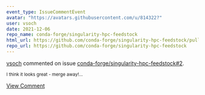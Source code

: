 ```yaml
---
event_type: IssueCommentEvent
avatar: "https://avatars.githubusercontent.com/u/814322?"
user: vsoch
date: 2021-12-06
repo_name: conda-forge/singularity-hpc-feedstock
html_url: https://github.com/conda-forge/singularity-hpc-feedstock/pull/2
repo_url: https://github.com/conda-forge/singularity-hpc-feedstock
---
```


<a href='https://github.com/vsoch' target='_blank'>vsoch</a> commented on issue <a href='https://github.com/conda-forge/singularity-hpc-feedstock/pull/2' target='_blank'>conda-forge/singularity-hpc-feedstock#2</a>.

<small>I think it looks great - merge away!...</small>

<a href='https://github.com/conda-forge/singularity-hpc-feedstock/pull/2' target='_blank'>View Comment</a>